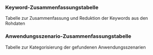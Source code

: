 
### Keyword-Zusammenfassungstabelle
Tabelle zur Zusammenfassung und Reduktion der Keywords aus den Rohdaten

### Anwendungsszenario-Zusammenfassungstabelle
Tabelle zur Kategorisierung der gefundenen Anwendungsszenarien
